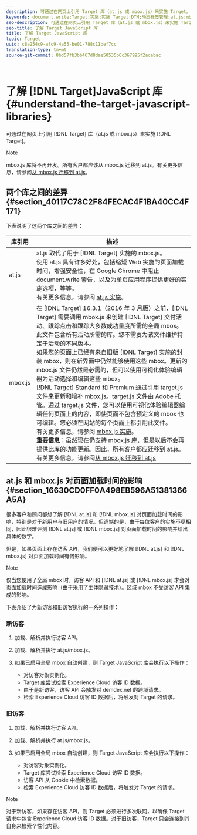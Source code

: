 ```yaml
---
description: 可通过在网页上引用 Target 库（at.js 或 mbox.js）来实施 Target。
keywords: document.write;Target;实施;实施 Target;DTM;动态标签管理;at.js;mbox.js;target.js;mbox
seo-description: 可通过在网页上引用 Target 库（at.js 或 mbox.js）来实施 Target。
seo-title: 了解 Target JavaScript 库
title: 了解 Target JavaScript 库
topic: Target
uuid: c8a254c9-afc9-4a55-be01-788c11bef7cc
translation-type: tm+mt
source-git-commit: 8bd57fb3bb467d8dae50535b6c367995f2acabac

---
```



# 了解 [!DNL Target]JavaScript 库{#understand-the-target-javascript-libraries}

可通过在网页上引用 [!DNL Target] 库（at.js 或 mbox.js）来实施 [!DNL Target]。

>[!NOTE]
>
>mbox.js 库将不再开发。所有客户都应该从 mbox.js 迁移到 at.js。有关更多信息，请参阅[从 mbox.js 迁移到 at.js](../../c-implementing-target/c-implementing-target-for-client-side-web/t-mbox-download/c-target-atjs-implementation/target-migrate-atjs.md#task_DE55DCE9AC2F49728395665DE1B1E6EA)。

## 两个库之间的差异 {#section_40117C78C2F84FECAC4F1BA40CC4F171}

下表说明了这两个库之间的差异：

| 库引用 | 描述 |
|--- |--- |
| at.js | at.js 取代了用于 [!DNL Target] 实施的 mbox.js。<br>使用 at.js 具有许多好处，包括缩短 Web 实施的页面加载时间，增强安全性，在 Google Chrome 中阻止 document.write 警告，以及为单页应用程序提供更好的实施选项，等等。<br>有关更多信息，请参阅 [at.js 实施](/help/c-implementing-target/c-implementing-target-for-client-side-web/t-mbox-download/c-target-atjs-implementation/target-atjs-implementation.md)。 |
| mbox.js | 在 [!DNL Target] 16.3.1（2016 年 3 月版）之前，[!DNL Target] 需要调用 mbox.js 来创建 [!DNL Target] 交付活动、跟踪点击和跟踪大多数成功量度所需的全局 mbox。此文件包含所有活动所需的库。您不需要为该文件维护特定于活动的不同版本。<br>如果您的页面上已经有来自旧版 [!DNL Target] 实施的封装 mbox，则在新界面中仍然能够使用这些 mbox。更新的 mbox.js 文件仍然是必需的，但可以使用可视化体验编辑器为活动选择和编辑这些 mbox。<br>[!DNL Target] Standard 和 Premium 通过引用 target.js 文件来更新和增补 mbox.js。target.js 文件由 Adobe 托管。通过 target.js 文件，您可以使用可视化体验编辑器编辑任何页面上的内容，即使页面不包含预定义的 mbox 也可编辑。您必须在网站的每个页面上都引用此文件。<br>有关更多信息，请参阅 [mbox.js 实施](/help/c-implementing-target/c-implementing-target-for-client-side-web/t-mbox-download/mbox-download.md)。<br>**重要信息**：虽然现在仍支持 mbox.js 库，但是以后不会再提供此库的功能更新。因此，所有客户都应迁移到 at.js。有关更多信息，请参阅[从 mbox.js 迁移到 at.js](/help/c-implementing-target/c-implementing-target-for-client-side-web/t-mbox-download/c-target-atjs-implementation/target-migrate-atjs.md)<br> |

## at.js 和 mbox.js 对页面加载时间的影响 {#section_16630CD0FF0A498EB596A51381366A5A}

很多客户和顾问都想了解 [!DNL at.js] 和 [!DNL mbox.js] 对页面加载时间的影响，特别是对于新用户与旧用户的情况。但遗憾的是，由于每位客户的实施不尽相同，因此很难评测 [!DNL at.js] 或 [!DNL mbox.js] 对页面加载时间的影响并给出具体的数字。

但是，如果页面上存在访客 API，我们便可以更好地了解 [!DNL at.js] 和 [!DNL mbox.js] 对页面加载时间有何影响。

>[!NOTE]
>
>仅当您使用了全局 mbox 时，访客 API 和 [!DNL at.js] 或 [!DNL mbox.js] 才会对页面加载时间造成影响（由于采用了主体隐藏技术）。区域 mbox 不受访客 API 集成的影响。

下表介绍了为新访客和旧访客执行的一系列操作：

### 新访客

1. 加载、解析并执行访客 API。
1. 加载、解析并执行 at.js/mbox.js。
1. 如果已启用全局 mbox 自动创建，则 Target JavaScript 库会执行以下操作：

   * 对访客对象实例化。
   * Target 库尝试检索 Experience Cloud 访客 ID 数据。
   * 由于是新访客，访客 API 会触发对 demdex.net 的跨域请求。
   * 检索 Experience Cloud 访客 ID 数据后，将触发对 Target 的请求。

### 旧访客

1. 加载、解析并执行访客 API。
1. 加载、解析并执行 at.js/mbox.js。
1. 如果已启用全局 mbox 自动创建，则 Target JavaScript 库会执行以下操作：

   * 对访客对象实例化。
   * Target 库尝试检索 Experience Cloud 访客 ID 数据。
   * 访客 API 从 Cookie 中检索数据。
   * 检索 Experience Cloud 访客 ID 数据后，将触发对 Target 的请求。

>[!NOTE]
>
>对于新访客，如果存在访客 API，则 Target 必须进行多次联网，以确保 Target 请求中包含 Experience Cloud 访客 ID 数据。对于旧访客，Target 只会连接到其自身来检索个性化内容。
